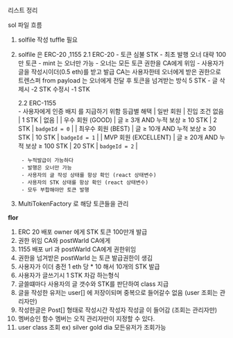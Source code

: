 리스트 정리 


sol 파일 흐름                                                                  

1. solfile 작성 tuffle 필요 
2. solfile 은 ERC-20 ,1155 
    2.1 ERC-20
        - 토큰 심불 STK 
        - 최초 발행 오너 대략 100만 토큰
        - mint 는 오너만 가능
        - 오너는 모든 토큰 권한을 CA에게 위임 
        - 사용자가 글을 작성시이더(0.5 eth)를 받고 발급 CA는 사용자한테 오너에게 받은 권한으로 트렌스퍼 from  payload 는 오너에게 전달 후   토큰을  넘겨받는 방식 5 STK 
        - 글 삭제시 -2 STK 수정시 -1 STK

    2.2 ERC-1155   
        - 사용자에게 인증 배지 를 지급하기 위함 등급별 해택 
            | 일반 회원            | 진입 조건 없음                    | 1 STK  | 없음          |
            | 우수 회원 (GOOD)     | 글 ≥ 3개 AND 누적 보상 ≥ 10 STK   | 2 STK  | `badgeId = 0` |
            | 최우수 회원 (BEST)   | 글 ≥ 10개 AND 누적 보상 ≥ 30 STK  | 10 STK | `badgeId = 1` |
            | MVP 회원 (EXCELLENT) | 글 ≥ 20개 AND 누적 보상 ≥ 100 STK | 20 STK | `badgeId = 2` |
            
        - 누적발급이 가능하다
        - 발행은 오너만 가능 
        - 사용자의 글 작성 상태를 항상 확인 (react 상태변수)
        - 사용자의 STK 상태를 항상 확인 (react 상태변수)
        - 모두 부합해야만 토큰 발행

3. MultiTokenFactory 로 해당 토큰들을 관리 



**flor** 

1. ERC 20 배포 owner 에게 STK 토큰 100만개 발급
2. 권한 위임 CA와 postWarld CA에게 
3. 1155 배포 url 과  postWarld CA에게 권한위임
4. 권한을 넘겨받은 postWarld 는 토큰 발급권한이 생김
5. 사용자가 이더 충전  1 eth 당 * 10 해서 10개의 STK 발급
6. 사용자가 글쓰기시 1 STK 차감 하는형식
7. 글쓸떄마다 사용자의 글 갯수와 STK를 판단하여 class 지급
8. 글을 작성한 유저는 user[] 에 저장이되며 중복으로 들어갈수 없음 (user 조회는 관리자만)
9. 작성한글은 Post[] 형태로 작성시간 작성자 작성글 이 들어감 (조회는 관리자만)
10. 멤버승인 함수 멤버는 오직 관리자만이 지정할 수 있다.
11. user class 조회 ex) silver gold dia 모든유저가 조회가능
